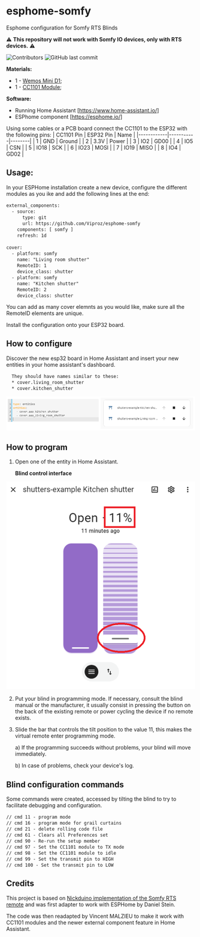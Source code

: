 # esphome-somfy
Esphome configuration for Somfy RTS Blinds

:warning: **This repository will not work with Somfy IO devices, only with RTS devices.** :warning:

<img alt="Contributors" src="https://img.shields.io/github/contributors/Viproz/esphome-somfy"> <img alt="GitHub last commit" src="https://img.shields.io/github/last-commit/Viproz/esphome-somfy">



__Materials:__
* 1 - [Wemos Mini D1](https://s.click.aliexpress.com/e/_DCIQhtB);
* 1 - [CC1101 Module](https://s.click.aliexpress.com/e/_DkjwEXf);

__Software:__
* Running Home Assistant [https://www.home-assistant.io/]
* ESPhome component [https://esphome.io/]

Using some cables or a PCB board connect the CC1101 to the ESP32 with the following pins:
| CC1101 Pin | ESP32 Pin | Name   |
|------------|-----------|--------|
| 1          | GND       | Ground |
| 2          | 3.3V      | Power  |
| 3          | IO2       | GD00   |
| 4          | IO5       | CSN    |
| 5          | IO18      | SCK    |
| 6          | IO23      | MOSI   |
| 7          | IO19      | MISO   |
| 8          | IO4       | GD02   |

## Usage:

In your ESPHome installation create a new device, configure the different modules as you ike and add the following lines at the end:

````
external_components:
  - source:
      type: git
      url: https://github.com/Viproz/esphome-somfy
    components: [ somfy ]
    refresh: 1d

cover:
  - platform: somfy
    name: "Living room shutter"
    RemoteID: 1
    device_class: shutter
  - platform: somfy
    name: "Kitchen shutter"
    RemoteID: 2
    device_class: shutter
````
You can add as many cover elemnts as you would like, make sure all the RemoteID elements are unique.

Install the configuration onto your ESP32 board.

## How to configure

Discover the new esp32 board in Home Assistant and insert your new entities in your home assistant's dashboard.

      They should have names similar to these:
      * cover.living_room_shutter
      * cover.kitchen_shutter

![Blind Card](/img/Blind%20card.png)

## How to program

1. Open one of the entity in Home Assistant.


    __Blind control interface__

![Blind control interface](/img/Blind%20control.png)

2. Put your blind in programming mode. If necessary, consult the blind manual or the manufacturer, it usually consist in pressing the button on the back of the existing remote or power cycling the device if no remote exists.
3. Slide the bar that controls the tilt position to the value 11, this makes the virtual remote enter programming mode.

   a) If the programming succeeds without problems, your blind will move immediately.
   
   b) In case of problems, check your device's log.

## Blind configuration commands

Some commands were created, accessed by tilting the blind to try to facilitate debugging and configuration.

```
// cmd 11 - program mode
// cmd 16 - program mode for grail curtains
// cmd 21 - delete rolling code file
// cmd 61 - Clears all Preferences set
// cmd 90 - Re-run the setup member
// cmd 97 - Set the CC1101 module to TX mode
// cmd 98 - Set the CC1101 module to idle
// cmd 99 - Set the transmit pin to HIGH
// cmd 100 - Set the transmit pin to LOW
```

## Credits
This project is based on [Nickduino implementation of the Somfy RTS remote](https://github.com/Nickduino/Somfy_Remote) and was first adapter to work with ESPHome by Daniel Stein.

The code was then readapted by Vincent MALZIEU to make it work with CC1101 modules and the newer external component feature in Home Assistant.
